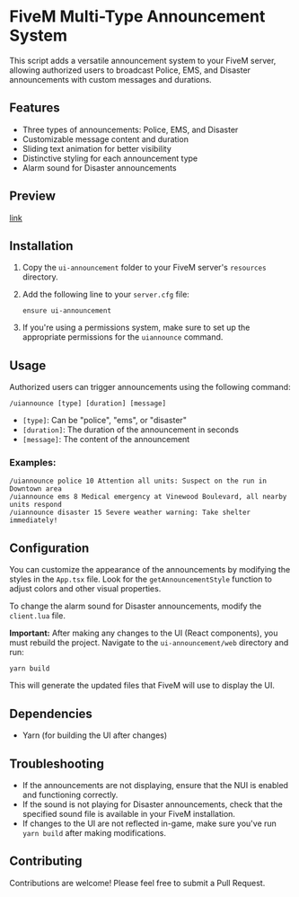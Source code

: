 # FiveM Multi-Type Announcement System

This script adds a versatile announcement system to your FiveM server, allowing authorized users to broadcast Police, EMS, and Disaster announcements with custom messages and durations.

## Features

- Three types of announcements: Police, EMS, and Disaster
- Customizable message content and duration
- Sliding text animation for better visibility
- Distinctive styling for each announcement type
- Alarm sound for Disaster announcements

## Preview 

[link](https://streamable.com/n76bnl)

## Installation

1. Copy the `ui-announcement` folder to your FiveM server's `resources` directory.

2. Add the following line to your `server.cfg` file:
   ```
   ensure ui-announcement
   ```

3. If you're using a permissions system, make sure to set up the appropriate permissions for the `uiannounce` command.

## Usage

Authorized users can trigger announcements using the following command:

```
/uiannounce [type] [duration] [message]
```

- `[type]`: Can be "police", "ems", or "disaster"
- `[duration]`: The duration of the announcement in seconds
- `[message]`: The content of the announcement

### Examples:

```
/uiannounce police 10 Attention all units: Suspect on the run in Downtown area
/uiannounce ems 8 Medical emergency at Vinewood Boulevard, all nearby units respond
/uiannounce disaster 15 Severe weather warning: Take shelter immediately!
```

## Configuration

You can customize the appearance of the announcements by modifying the styles in the `App.tsx` file. Look for the `getAnnouncementStyle` function to adjust colors and other visual properties.

To change the alarm sound for Disaster announcements, modify the `client.lua` file.

**Important:** After making any changes to the UI (React components), you must rebuild the project. Navigate to the `ui-announcement/web` directory and run:

```
yarn build
```

This will generate the updated files that FiveM will use to display the UI.

## Dependencies

- Yarn (for building the UI after changes)

## Troubleshooting

- If the announcements are not displaying, ensure that the NUI is enabled and functioning correctly.
- If the sound is not playing for Disaster announcements, check that the specified sound file is available in your FiveM installation.
- If changes to the UI are not reflected in-game, make sure you've run `yarn build` after making modifications.


## Contributing

Contributions are welcome! Please feel free to submit a Pull Request.
